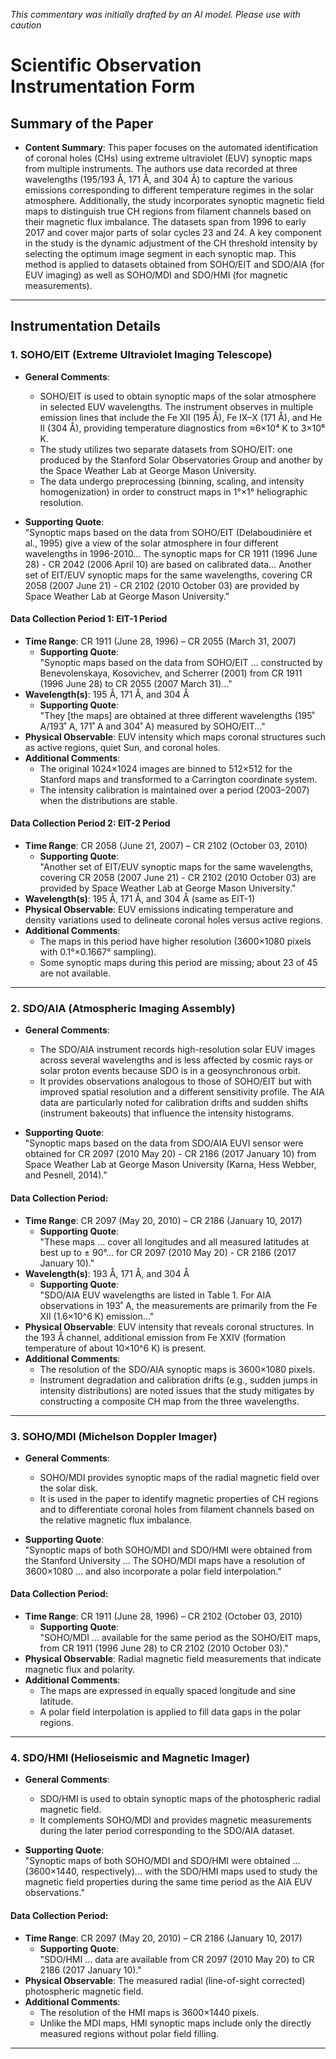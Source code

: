 _This commentary was initially drafted by an AI model. Please use with caution_

# Scientific Observation Instrumentation Form

## Summary of the Paper
- **Content Summary**: This paper focuses on the automated identification of coronal holes (CHs) using extreme ultraviolet (EUV) synoptic maps from multiple instruments. The authors use data recorded at three wavelengths (195/193 Å, 171 Å, and 304 Å) to capture the various emissions corresponding to different temperature regimes in the solar atmosphere. Additionally, the study incorporates synoptic magnetic field maps to distinguish true CH regions from filament channels based on their magnetic flux imbalance. The datasets span from 1996 to early 2017 and cover major parts of solar cycles 23 and 24. A key component in the study is the dynamic adjustment of the CH threshold intensity by selecting the optimum image segment in each synoptic map. This method is applied to datasets obtained from SOHO/EIT and SDO/AIA (for EUV imaging) as well as SOHO/MDI and SDO/HMI (for magnetic measurements).

---

## Instrumentation Details

### 1. SOHO/EIT (Extreme Ultraviolet Imaging Telescope)
- **General Comments**:
  - SOHO/EIT is used to obtain synoptic maps of the solar atmosphere in selected EUV wavelengths. The instrument observes in multiple emission lines that include the Fe XII (195 Å), Fe IX–X (171 Å), and He II (304 Å), providing temperature diagnostics from ≈6×10⁴ K to 3×10⁶ K.
  - The study utilizes two separate datasets from SOHO/EIT: one produced by the Stanford Solar Observatories Group and another by the Space Weather Lab at George Mason University.
  - The data undergo preprocessing (binning, scaling, and intensity homogenization) in order to construct maps in 1°×1° heliographic resolution.

- **Supporting Quote**:  
  "Synoptic maps based on the data from SOHO/EIT (Delaboudinière et al., 1995) give a view of the solar atmosphere in four different wavelengths in 1996-2010... The synoptic maps for CR 1911 (1996 June 28) - CR 2042 (2006 April 10) are based on calibrated data... Another set of EIT/EUV synoptic maps for the same wavelengths, covering CR 2058 (2007 June 21) - CR 2102 (2010 October 03) are provided by Space Weather Lab at George Mason University."

#### Data Collection Period 1: EIT-1 Period
- **Time Range**: CR 1911 (June 28, 1996) – CR 2055 (March 31, 2007)
  - **Supporting Quote**:  
    "Synoptic maps based on the data from SOHO/EIT ... constructed by Benevolenskaya, Kosovichev, and Scherrer (2001) from CR 1911 (1996 June 28) to CR 2055 (2007 March 31)..."
- **Wavelength(s)**: 195 Å, 171 Å, and 304 Å
  - **Supporting Quote**:  
    "They [the maps] are obtained at three different wavelengths (195˚ A/193˚ A, 171˚ A and 304˚ A) measured by SOHO/EIT..."
- **Physical Observable**: EUV intensity which maps coronal structures such as active regions, quiet Sun, and coronal holes.
- **Additional Comments**:  
  - The original 1024×1024 images are binned to 512×512 for the Stanford maps and transformed to a Carrington coordinate system.
  - The intensity calibration is maintained over a period (2003–2007) when the distributions are stable.

#### Data Collection Period 2: EIT-2 Period
- **Time Range**: CR 2058 (June 21, 2007) – CR 2102 (October 03, 2010)
  - **Supporting Quote**:  
    "Another set of EIT/EUV synoptic maps for the same wavelengths, covering CR 2058 (2007 June 21) - CR 2102 (2010 October 03) are provided by Space Weather Lab at George Mason University."
- **Wavelength(s)**: 195 Å, 171 Å, and 304 Å (same as EIT-1)
- **Physical Observable**: EUV emissions indicating temperature and density variations used to delineate coronal holes versus active regions.
- **Additional Comments**:
  - The maps in this period have higher resolution (3600×1080 pixels with 0.1°×0.1667° sampling).
  - Some synoptic maps during this period are missing; about 23 of 45 are not available.

---

### 2. SDO/AIA (Atmospheric Imaging Assembly)
- **General Comments**:
  - The SDO/AIA instrument records high-resolution solar EUV images across several wavelengths and is less affected by cosmic rays or solar proton events because SDO is in a geosynchronous orbit.
  - It provides observations analogous to those of SOHO/EIT but with improved spatial resolution and a different sensitivity profile. The AIA data are particularly noted for calibration drifts and sudden shifts (instrument bakeouts) that influence the intensity histograms.
  
- **Supporting Quote**:  
  "Synoptic maps based on the data from SDO/AIA EUVI sensor were obtained for CR 2097 (2010 May 20) - CR 2186 (2017 January 10) from Space Weather Lab at George Mason University (Karna, Hess Webber, and Pesnell, 2014)."
  
#### Data Collection Period:
- **Time Range**: CR 2097 (May 20, 2010) – CR 2186 (January 10, 2017)
  - **Supporting Quote**:  
    "These maps ... cover all longitudes and all measured latitudes at best up to ± 90°... for CR 2097 (2010 May 20) - CR 2186 (2017 January 10)."
- **Wavelength(s)**: 193 Å, 171 Å, and 304 Å
  - **Supporting Quote**:  
    "SDO/AIA EUV wavelengths are listed in Table 1. For AIA observations in 193˚ A, the measurements are primarily from the Fe XII (1.6×10^6 K) emission..."
- **Physical Observable**: EUV intensity that reveals coronal structures. In the 193 Å channel, additional emission from Fe XXIV (formation temperature of about 10×10^6 K) is present.
- **Additional Comments**:
  - The resolution of the SDO/AIA synoptic maps is 3600×1080 pixels.
  - Instrument degradation and calibration drifts (e.g., sudden jumps in intensity distributions) are noted issues that the study mitigates by constructing a composite CH map from the three wavelengths.

---

### 3. SOHO/MDI (Michelson Doppler Imager)
- **General Comments**:
  - SOHO/MDI provides synoptic maps of the radial magnetic field over the solar disk.
  - It is used in the paper to identify magnetic properties of CH regions and to differentiate coronal holes from filament channels based on the relative magnetic flux imbalance.
  
- **Supporting Quote**:  
  "Synoptic maps of both SOHO/MDI and SDO/HMI were obtained from the Stanford University ... The SOHO/MDI maps have a resolution of 3600×1080 ... and also incorporate a polar field interpolation."
  
#### Data Collection Period:
- **Time Range**: CR 1911 (June 28, 1996) – CR 2102 (October 03, 2010)
  - **Supporting Quote**:  
    "SOHO/MDI ... available for the same period as the SOHO/EIT maps, from CR 1911 (1996 June 28) to CR 2102 (2010 October 03)."
- **Physical Observable**: Radial magnetic field measurements that indicate magnetic flux and polarity.
- **Additional Comments**:
  - The maps are expressed in equally spaced longitude and sine latitude.
  - A polar field interpolation is applied to fill data gaps in the polar regions.

---

### 4. SDO/HMI (Helioseismic and Magnetic Imager)
- **General Comments**:
  - SDO/HMI is used to obtain synoptic maps of the photospheric radial magnetic field.
  - It complements SOHO/MDI and provides magnetic measurements during the later period corresponding to the SDO/AIA dataset.
  
- **Supporting Quote**:  
  "Synoptic maps of both SOHO/MDI and SDO/HMI were obtained ... (3600×1440, respectively)... with the SDO/HMI maps used to study the magnetic field properties during the same time period as the AIA EUV observations."
  
#### Data Collection Period:
- **Time Range**: CR 2097 (May 20, 2010) – CR 2186 (January 10, 2017)
  - **Supporting Quote**:  
    "SDO/HMI ... data are available from CR 2097 (2010 May 20) to CR 2186 (2017 January 10)."
- **Physical Observable**: The measured radial (line-of-sight corrected) photospheric magnetic field.
- **Additional Comments**:
  - The resolution of the HMI maps is 3600×1440 pixels.
  - Unlike the MDI maps, HMI synoptic maps include only the directly measured regions without polar field filling.

---
